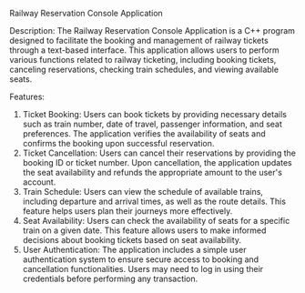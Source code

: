 Railway Reservation Console Application 

Description: 
The Railway Reservation Console Application is a C++ program designed to facilitate the booking and management of railway tickets through a text-based interface. This application allows users to perform various functions related to railway ticketing, including booking tickets, canceling reservations, checking train schedules, and viewing available seats. 

Features: 
1. Ticket Booking: Users can book tickets by providing necessary details such as train number, date of travel, passenger information, and seat preferences. The application verifies the availability of seats and confirms the booking upon successful reservation.
2. Ticket Cancellation: Users can cancel their reservations by providing the booking ID or ticket number. Upon cancellation, the application updates the seat availability and refunds the appropriate amount to the user's account.
3. Train Schedule: Users can view the schedule of available trains, including departure and arrival times, as well as the route details. This feature helps users plan their journeys more effectively.
4. Seat Availability: Users can check the availability of seats for a specific train on a given date. This feature allows users to make informed decisions about booking tickets based on seat availability.
5. User Authentication: The application includes a simple user authentication system to ensure secure access to booking and cancellation functionalities. Users may need to log in using their credentials before performing any transaction.
